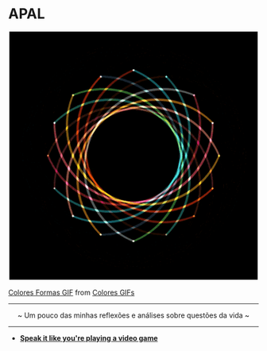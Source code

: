 # APAL

<p align="center">
    <img width="500" src="../../img/colores-formas.gif" />
    <div class="tenor-gif-embed" data-postid="19697263" data-share-method="host" data-aspect-ratio="1" data-width="100%"><a href="https://tenor.com/view/colores-formas-arte-movimiento-gif-19697263">Colores Formas GIF</a> from <a href="https://tenor.com/search/colores-gifs">Colores GIFs</a></div>
</p>

-------

<p align="center">
 ~ Um pouco das minhas reflexões e análises sobre questões da vida ~
</p>

-------

- [**Speak it like you're playing a video game**](https://dev.to/beatrizoliveira/speak-it-like-you-re-playing-a-video-game-86o)

